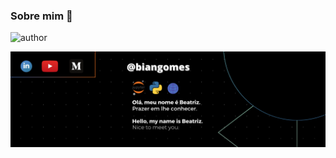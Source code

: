 ### Sobre mim 👋

![author](https://img.shields.io/badge/author-beatriznascimento-purple.svg)

<p align="center">
  <img src="banner.png" >
</p>



<!--
**biangomes/biangomes** is a ✨ _special_ ✨ repository because its `README.md` (this file) appears on your GitHub profile.

Here are some ideas to get you started:

- 🔭 I’m currently working on ...
- 🌱 I’m currently learning ...
- 👯 I’m looking to collaborate on ...
- 🤔 I’m looking for help with ...
- 💬 Ask me about ...
- 📫 How to reach me: ...
- 😄 Pronouns: ...
- ⚡ Fun fact: ...
-->
